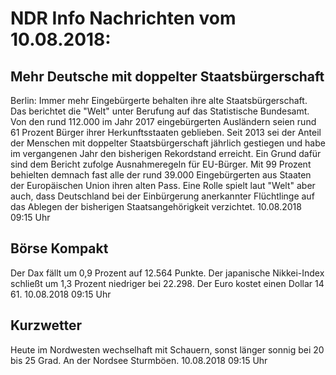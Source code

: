 # NDR Info Nachrichten vom 10.08.2018:


## Mehr  Deutsche mit doppelter Staatsbürgerschaft
Berlin: Immer mehr Eingebürgerte behalten ihre alte Staatsbürgerschaft. Das berichtet die "Welt" unter Berufung auf das Statistische Bundesamt. Von den rund 112.000 im Jahr 2017 eingebürgerten Ausländern seien rund 61 Prozent Bürger ihrer Herkunftsstaaten geblieben. Seit 2013 sei der Anteil der Menschen mit doppelter Staatsbürgerschaft jährlich gestiegen und habe im vergangenen Jahr den bisherigen Rekordstand erreicht. Ein Grund dafür sind dem Bericht zufolge Ausnahmeregeln für EU-Bürger. Mit 99 Prozent behielten demnach fast alle der rund 39.000 Eingebürgerten aus Staaten der Europäischen Union ihren alten Pass. Eine Rolle spielt laut "Welt" aber auch, dass Deutschland bei der Einbürgerung anerkannter Flüchtlinge auf das Ablegen der bisherigen Staatsangehörigkeit verzichtet. 10.08.2018 09:15 Uhr 

## Börse Kompakt
Der Dax fällt um 0,9 Prozent auf 12.564 Punkte. Der japanische Nikkei-Index schließt um 1,3 Prozent niedriger bei 22.298. Der Euro kostet einen Dollar 14 61. 10.08.2018 09:15 Uhr 

## Kurzwetter
Heute im Nordwesten wechselhaft mit Schauern, sonst länger sonnig bei 20 bis 25 Grad. An der Nordsee Sturmböen. 10.08.2018 09:15 Uhr 
